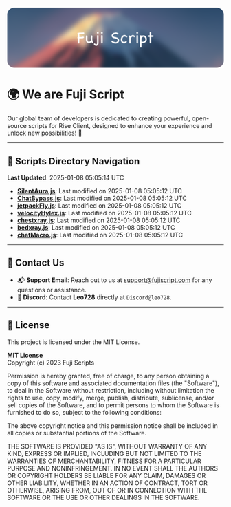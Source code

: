 ![Banner](.github/b.webp)

# 🌍 **We are Fuji Script**

Our global team of developers is dedicated to creating powerful, open-source scripts for Rise Client, designed to enhance your experience and unlock new possibilities! 🌟

---
<!-- SCRIPTS_NAVIGATION_START -->
## 📂 **Scripts Directory Navigation**

**Last Updated**: 2025-01-08 05:05:14 UTC

- **[SilentAura.js](scripts/SilentAura.js)**: Last modified on 2025-01-08 05:05:12 UTC
- **[ChatBypass.js](scripts/ChatBypass.js)**: Last modified on 2025-01-08 05:05:12 UTC
- **[jetpackFly.js](scripts/jetpackFly.js)**: Last modified on 2025-01-08 05:05:12 UTC
- **[velocityHylex.js](scripts/velocityHylex.js)**: Last modified on 2025-01-08 05:05:12 UTC
- **[chestxray.js](scripts/chestxray.js)**: Last modified on 2025-01-08 05:05:12 UTC
- **[bedxray.js](scripts/bedxray.js)**: Last modified on 2025-01-08 05:05:12 UTC
- **[chatMacro.js](scripts/chatMacro.js)**: Last modified on 2025-01-08 05:05:12 UTC

<!-- SCRIPTS_NAVIGATION_END -->

---

## 💬 **Contact Us**  
- 📬 **Support Email**: Reach out to us at [support@fujiscript.com](mailto:support@fujiscript.com) for any questions or assistance.  
- 💬 **Discord**: Contact **Leo728** directly at `Discord@leo728`.

---

## 📜 **License**

This project is licensed under the MIT License.  

**MIT License**  
Copyright (c) 2023 Fuji Scripts  

Permission is hereby granted, free of charge, to any person obtaining a copy of this software and associated documentation files (the "Software"), to deal in the Software without restriction, including without limitation the rights to use, copy, modify, merge, publish, distribute, sublicense, and/or sell copies of the Software, and to permit persons to whom the Software is furnished to do so, subject to the following conditions:  

The above copyright notice and this permission notice shall be included in all copies or substantial portions of the Software.  

THE SOFTWARE IS PROVIDED "AS IS", WITHOUT WARRANTY OF ANY KIND, EXPRESS OR IMPLIED, INCLUDING BUT NOT LIMITED TO THE WARRANTIES OF MERCHANTABILITY, FITNESS FOR A PARTICULAR PURPOSE AND NONINFRINGEMENT. IN NO EVENT SHALL THE AUTHORS OR COPYRIGHT HOLDERS BE LIABLE FOR ANY CLAIM, DAMAGES OR OTHER LIABILITY, WHETHER IN AN ACTION OF CONTRACT, TORT OR OTHERWISE, ARISING FROM, OUT OF OR IN CONNECTION WITH THE SOFTWARE OR THE USE OR OTHER DEALINGS IN THE SOFTWARE.  

